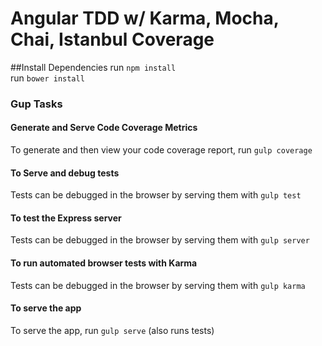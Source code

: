 # Angular TDD w/ Karma, Mocha, Chai, Istanbul Coverage

##Install Dependencies
run `npm install` <br/>
run `bower install`

### Gup Tasks 

#### Generate and Serve Code Coverage Metrics
To generate and then view your code coverage report, run `gulp coverage`

#### To Serve and debug tests
Tests can be debugged in the browser by serving them with `gulp test`

#### To test the Express server
Tests can be debugged in the browser by serving them with `gulp server`

#### To run automated browser tests with Karma
Tests can be debugged in the browser by serving them with `gulp karma`

#### To serve the app
To serve the app, run `gulp serve` (also runs tests)
